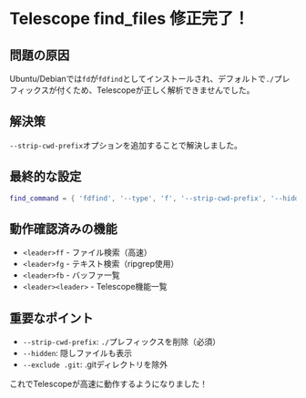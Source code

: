 # Telescope find_files 修正完了！

## 問題の原因
Ubuntu/Debianでは`fd`が`fdfind`としてインストールされ、デフォルトで`./`プレフィックスが付くため、Telescopeが正しく解析できませんでした。

## 解決策
`--strip-cwd-prefix`オプションを追加することで解決しました。

## 最終的な設定
```lua
find_command = { 'fdfind', '--type', 'f', '--strip-cwd-prefix', '--hidden', '--exclude', '.git' }
```

## 動作確認済みの機能
- `<leader>ff` - ファイル検索（高速）
- `<leader>fg` - テキスト検索（ripgrep使用）
- `<leader>fb` - バッファ一覧
- `<leader><leader>` - Telescope機能一覧

## 重要なポイント
- `--strip-cwd-prefix`: `./`プレフィックスを削除（必須）
- `--hidden`: 隠しファイルも表示
- `--exclude .git`: .gitディレクトリを除外

これでTelescopeが高速に動作するようになりました！
